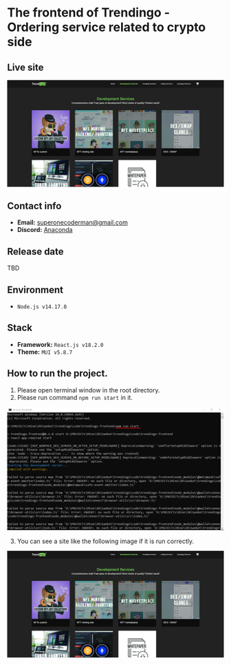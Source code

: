 # The frontend of Trendingo - Ordering service related to crypto side

## Live site
[![Live site](readme_images/guide-site.png)](https://trendingo.cc)

## Contact info
- **Email:** superonecoderman@gmail.com
- **Discord:** [Anaconda](superonecoderman)


## Release date
TBD

## Environment
- `Node.js v14.17.0`

## Stack
- **Framework:** `React.js v18.2.0`
- **Theme:** `MUI v5.8.7`

## How to run the project.
1. Please open terminal window in the root directory.
2. Please run command `npm run start` in it.

![guide-terminal](readme_images/guide-terminal.png)

3. You can see a site like the following image if it is run correctly.

![guide-site](readme_images/guide-site.png)
